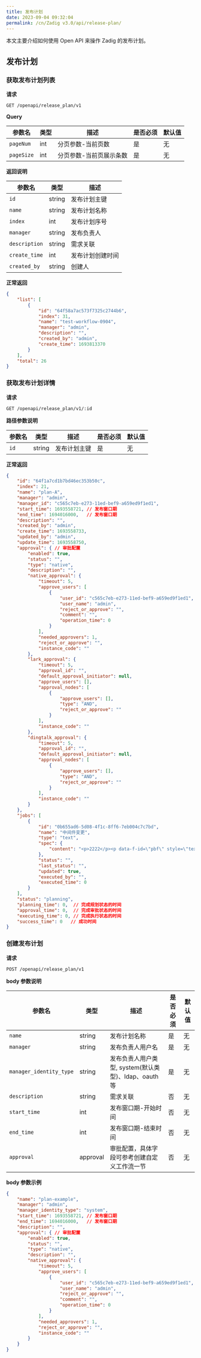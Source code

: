 ```yaml
---
title: 发布计划
date: 2023-09-04 09:32:04
permalink: /cn/Zadig v3.0/api/release-plan/
---
```


本文主要介绍如何使用 Open API 来操作 Zadig 的发布计划。

## 发布计划

### 获取发布计划列表

**请求**

```
GET /openapi/release_plan/v1
```

**Query**

| 参数名       | 类型   | 描述                    | 是否必须 | 默认值 |
| ------------ | ------ | ----------------------- | -------- | ------ |
| `pageNum`    | int    | 分页参数-当前页数       | 是       | 无      |
| `pageSize`   | int    | 分页参数-当前页展示条数 | 是       | 无     |

**返回说明**

| 参数名         | 类型   | 描述                                                         |
| -------------- | ------ | ------------------------------------------------------------ |
| `id`  | string |  发布计划主键                                                    |
| `name` | string | 发布计划名称                                                  |
| `index`      | int    | 发布计划序号                                                 |
| `manager` | string |  发布负责人                                             |
| `description` | string |   需求关联                                             |
| `create_time`  | int    | 发布计划创建时间                                           |
| `created_by` | string |   创建人                                             |

**正常返回**

```json
{
    "list": [
        {
            "id": "64f58a7ac573f7325c2744b6",
            "index": 31,
            "name": "test-workflow-0904",
            "manager": "admin",
            "description": "",
            "created_by": "admin",
            "create_time": 1693813370
        }
    ],
    "total": 26
}
```

###  获取发布计划详情

**请求**

```
GET /openapi/release_plan/v1/:id
```

**路径参数说明**

| 参数名        | 类型   | 描述       | 是否必须 | 默认值 |
| ------------- | ------ | ---------- | -------- | ------ |
| `id` | string |  发布计划主键 | 是       | 无     |

**正常返回**

```json
{
    "id": "64f1a7cd1b7bd46ec353b50c",
    "index": 21,
    "name": "plan-A",
    "manager": "admin",
    "manager_id": "c565c7eb-e273-11ed-bef9-a659ed9f1ed1",
    "start_time": 1693558721, // 发布窗口期
    "end_time": 1694016000,   // 发布窗口期
    "description": "",
    "created_by": "admin",
    "create_time": 1693558733,
    "updated_by": "admin",
    "update_time": 1693558750,
    "approval": { // 审批配置
        "enabled": true,
        "status": "",
        "type": "native",
        "description": "",
        "native_approval": {
            "timeout": 5,
            "approve_users": [
                {
                    "user_id": "c565c7eb-e273-11ed-bef9-a659ed9f1ed1",
                    "user_name": "admin",
                    "reject_or_approve": "",
                    "comment": "",
                    "operation_time": 0
                }
            ],
            "needed_approvers": 1,
            "reject_or_approve": "",
            "instance_code": ""
        },
        "lark_approval": {
            "timeout": 5,
            "approval_id": "",
            "default_approval_initiator": null,
            "approve_users": [],
            "approval_nodes": [
                {
                    "approve_users": [],
                    "type": "AND",
                    "reject_or_approve": ""
                }
            ],
            "instance_code": ""
        },
        "dingtalk_approval": {
            "timeout": 5,
            "approval_id": "",
            "default_approval_initiator": null,
            "approval_nodes": [
                {
                    "approve_users": [],
                    "type": "AND",
                    "reject_or_approve": ""
                }
            ],
            "instance_code": ""
        }
    },
    "jobs": [
        {
            "id": "0b655ad6-5d08-4f1c-8ff6-7eb004c7c7bd",
            "name": "中间件变更",
            "type": "text",
            "spec": {
                "content": "<p>2222</p><p data-f-id=\"pbf\" style=\"text-align: center; font-size: 14px; margin-top: 30px; opacity: 0.65; font-family: sans-serif;\">Powered by <a href=\"https://www.froala.com/wysiwyg-editor?pb=1\" title=\"Froala Editor\">Froala Editor</a></p>"
            },
            "status": "",
            "last_status": "",
            "updated": true,
            "executed_by": "",
            "executed_time": 0
        }
    ],
    "status": "planning",
    "planning_time": 0,  // 完成规划状态的时间
    "approval_time": 0,  // 完成审批状态的时间
    "executing_time": 0, // 完成执行状态的时间
    "success_time": 0   // 成功时间
}
```

###  创建发布计划

**请求**

```
POST /openapi/release_plan/v1
```

**body 参数说明**

| 参数名        | 类型   | 描述       | 是否必须 | 默认值 |
| ------------- | ------ | ---------- | -------- | ------ |
| `name` | string | 发布计划名称                                                  |是|无|
| `manager` | string |  发布负责人用户名                                             |是|无|
| `manager_identity_type` | string |  发布负责人用户类型, system(默认类型)、ldap、oauth 等                                            |是|无|
| `description` | string |   需求关联                                             |否|无|
| `start_time`    | int    | 发布窗口期-开始时间       | 否       | 无      |
| `end_time`    | int    | 发布窗口期-结束时间       | 否       | 无      |
| `approval` | approval |   审批配置，具体字段可参考创建自定义工作流一节         | 否       | 无      |

**body 参数示例**

```json
{
    "name": "plan-example",
    "manager": "admin",
    "manager_identity_type": "system",
    "start_time": 1693558721, // 发布窗口期
    "end_time": 1694016000,   // 发布窗口期
    "description": "",
    "approval": { // 审批配置
        "enabled": true,
        "status": "",
        "type": "native",
        "description": "",
        "native_approval": {
            "timeout": 5,
            "approve_users": [
                {
                    "user_id": "c565c7eb-e273-11ed-bef9-a659ed9f1ed1",
                    "user_name": "admin",
                    "reject_or_approve": "",
                    "comment": "",
                    "operation_time": 0
                }
            ],
            "needed_approvers": 1,
            "reject_or_approve": "",
            "instance_code": ""
        }
    }
}
```
